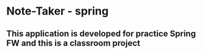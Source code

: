 # Note-Taker - spring
## This application is developed for practice Spring FW and this is a classroom project